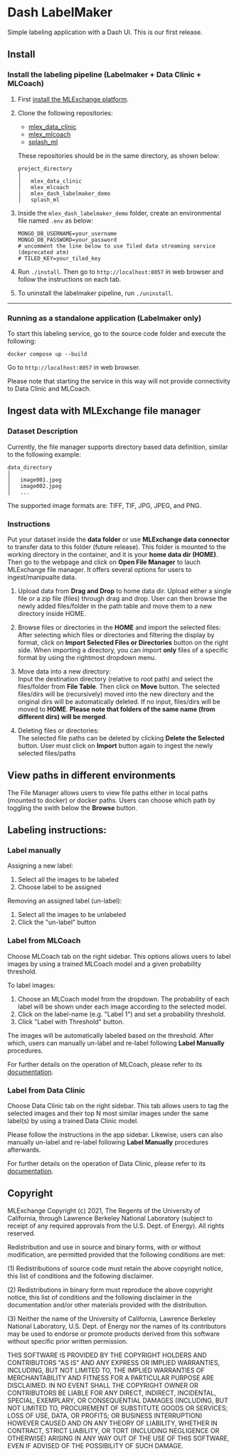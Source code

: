 # Dash LabelMaker
Simple labeling application with a Dash UI. This is our first release.

## Install

### Install the labeling pipeline (Labelmaker + Data Clinic + MLCoach)
1. First [install the MLExchange platform](https://github.com/mlexchange/mlex).
	
2. Clone the following repositories:

	* [mlex\_data\_clinic](https://github.com/mlexchange/mlex_data_clinic)
	* [mlex\_mlcoach](https://github.com/mlexchange/mlex_mlcoach)
	* [splash\_ml](https://github.com/als-computing/splash-ml)

	These repositories should be in the same directory, as shown below:
	
	```
	project_directory
	│
	│   mlex_data_clinic
	│   mlex_mlcoach
	|   mlex_dash_labelmaker_demo
	│   splash_ml
	
	```

3. Inside the `mlex_dash_labelmaker_demo` folder, create an environmental file named `.env` as below:

	```
	MONGO_DB_USERNAME=your_username
	MONGO_DB_PASSWORD=your_password
	# uncomment the line below to use Tiled data streaming service (deprecated atm) 
	# TILED_KEY=your_tiled_key
	```

4. Run `./install`. Then go to `http://localhost:8057` in web browser and follow the instructions on each tab.
5. To uninstall the labelmaker pipeline, run `./uninstall`.



---
### Running as a standalone application (Labelmaker only)
To start this labeling service, go to the source code folder and execute the following:
```
docker compose up --build
```
Go to `http://localhost:8057` in web browser.

Please note that starting the service in this way will not provide connectivity to Data Clinic and MLCoach.

## Ingest data with MLExchange file manager

### Dataset Description
Currently, the file manager supports directory based data definition, similar to the following example:

```
data_directory
│
│   image001.jpeg
│   image002.jpeg
│   ...

```

The supported image formats are: TIFF, TIF, JPG, JPEG, and PNG.

### Instructions
Put your dataset inside the **data folder** or use **MLExchange data connector** to transfer data to this folder (future release). 
This folder is mounted to the working directory in the container, and it is your **home data dir (HOME)**. 
Then go to the webpage and click on **Open File Manager** to lauch MLExchange file manager. It offers several options for users to ingest/manipualte data.   

1. Upload data from **Drag and Drop** to home data dir. 
Upload either a single file or a zip file (files) through drag and drop.
User can then browse the newly added files/folder in the path table and move them to a new directory inside HOME.  

2. Browse files or directories in the **HOME** and import the selected files:   
After selecting which files or directories and filtering the display by format, click on **Import Selected Files or Directories** button on the right side. 
When importing a directory, you can import **only** files of a specific format by using the rightmost dropdown menu.  

3. Move data into a new directory:  
Input the destination directory (relative to root path) and select the files/folder from **File Table**. Then click on **Move** button. 
The selected files/dirs will be (recursively) moved into the new directory and the original dirs will be automatically deleted. 
If no input, files/dirs will be moved to **HOME**.
**Please note that folders of the same name (from different dirs) will be merged**.  

4. Deleting files or directories:   
The selected file paths can be deleted by clicking **Delete the Selected** button. User must click on **Import** button again to ingest the newly selected files/paths 


## View paths in different environments
The File Manager allows users to view file paths either in local paths (mounted to docker) or docker paths. Users can choose which path by toggling the swith below the **Browse** button.


## Labeling instructions:

### Label manually
Assigning a new label:  
1. Select all the images to be labeled  
2. Choose label to be assigned  

Removing an assigned label (un-label):  
1. Select all the images to be unlabeled  
2. Click the "un-label" button

### Label from MLCoach  
Choose MLCoach tab on the right sidebar. This options allows users to label images by using a trained MLCoach model and
a given probability threshold. 

To label images:  

1. Choose an MLCoach model from the dropdown. The probability of each label will be shown under each image according to 
the selected model.
2. Click on the label-name (e.g. "Label 1") and set a probability threshold.  
3. Click "Label with Threshold" button.

The images will be automatically labeled based on the threshold. After which, users can manually un-label and re-label
following **Label Manually** procedures.

For further details on the operation of MLCoach, please refer to its [documentation](https://github.com/mlexchange/mlex_mlcoach).

### Label from Data Clinic
Choose Data Clinic tab on the right sidebar. This tab allows users to tag the selected images and their top N most 
similar images under the same label(s) by using a trained Data Clinic model.

Please follow the instructions in the app sidebar. Likewise, users can also manually un-label and re-label following
**Label Manually** procedures afterwards.

For further details on the operation of Data Clinic, please refer to its [documentation](https://github.com/mlexchange/mlex_data_clinic).


## Copyright
MLExchange Copyright (c) 2021, The Regents of the University of California,
through Lawrence Berkeley National Laboratory (subject to receipt of
any required approvals from the U.S. Dept. of Energy). All rights reserved.

Redistribution and use in source and binary forms, with or without
modification, are permitted provided that the following conditions are met:

(1) Redistributions of source code must retain the above copyright notice,
this list of conditions and the following disclaimer.

(2) Redistributions in binary form must reproduce the above copyright
notice, this list of conditions and the following disclaimer in the
documentation and/or other materials provided with the distribution.

(3) Neither the name of the University of California, Lawrence Berkeley
National Laboratory, U.S. Dept. of Energy nor the names of its contributors
may be used to endorse or promote products derived from this software
without specific prior written permission.


THIS SOFTWARE IS PROVIDED BY THE COPYRIGHT HOLDERS AND CONTRIBUTORS "AS IS"
AND ANY EXPRESS OR IMPLIED WARRANTIES, INCLUDING, BUT NOT LIMITED TO, THE
IMPLIED WARRANTIES OF MERCHANTABILITY AND FITNESS FOR A PARTICULAR PURPOSE
ARE DISCLAIMED. IN NO EVENT SHALL THE COPYRIGHT OWNER OR CONTRIBUTORS BE
LIABLE FOR ANY DIRECT, INDIRECT, INCIDENTAL, SPECIAL, EXEMPLARY, OR
CONSEQUENTIAL DAMAGES (INCLUDING, BUT NOT LIMITED TO, PROCUREMENT OF
SUBSTITUTE GOODS OR SERVICES; LOSS OF USE, DATA, OR PROFITS; OR BUSINESS
INTERRUPTION) HOWEVER CAUSED AND ON ANY THEORY OF LIABILITY, WHETHER IN
CONTRACT, STRICT LIABILITY, OR TORT (INCLUDING NEGLIGENCE OR OTHERWISE)
ARISING IN ANY WAY OUT OF THE USE OF THIS SOFTWARE, EVEN IF ADVISED OF THE
POSSIBILITY OF SUCH DAMAGE.













